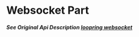 # Websocket Part

##### See Original Api Description [loopring websocket](https://docs.loopring.io/en/websocket/overview.html)
